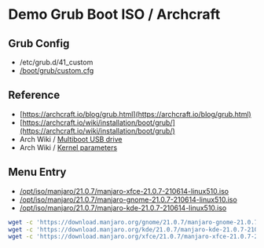 

# Demo Grub Boot ISO / Archcraft

## Grub Config

* /etc/grub.d/41_custom
* [/boot/grub/custom.cfg](custom.cfg)


## Reference

* [https://archcraft.io/blog/grub.html](https://archcraft.io/blog/grub.html)
* [https://archcraft.io/wiki/installation/boot/grub/](https://archcraft.io/wiki/installation/boot/grub/)
* Arch Wiki / [Multiboot USB drive](https://wiki.archlinux.org/title/Multiboot_USB_drive#Configuring_GRUB)
* Arch Wiki / [Kernel parameters](https://wiki.archlinux.org/title/Kernel_parameters#GRUB)


## Menu Entry

* [/opt/iso/manjaro/21.0.7/manjaro-xfce-21.0.7-210614-linux510.iso](https://download.manjaro.org/xfce/21.0.7/manjaro-xfce-21.0.7-210614-linux510.iso)
* [/opt/iso/manjaro/21.0.7/manjaro-gnome-21.0.7-210614-linux510.iso](https://download.manjaro.org/gnome/21.0.7/manjaro-gnome-21.0.7-210614-linux510.iso)
* [/opt/iso/manjaro/21.0.7/manjaro-kde-21.0.7-210614-linux510.iso](https://download.manjaro.org/kde/21.0.7/manjaro-kde-21.0.7-210614-linux510.iso)


``` sh
wget -c 'https://download.manjaro.org/gnome/21.0.7/manjaro-gnome-21.0.7-210614-linux510.iso'
wget -c 'https://download.manjaro.org/kde/21.0.7/manjaro-kde-21.0.7-210614-linux510.iso'
wget -c 'https://download.manjaro.org/xfce/21.0.7/manjaro-xfce-21.0.7-210614-linux510.iso'
```
